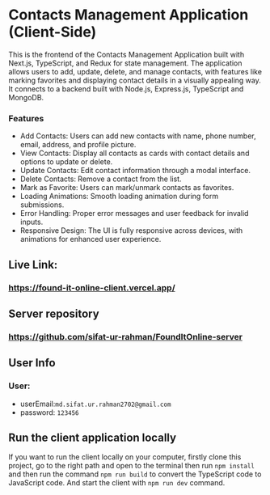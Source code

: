 # Contacts Management Application (Client-Side)

This is the frontend of the Contacts Management Application built with Next.js, TypeScript, and Redux for state management. The application allows users to add, update, delete, and manage contacts, with features like marking favorites and displaying contact details in a visually appealing way. It connects to a backend built with Node.js, Express.js, TypeScript and MongoDB.

### Features

- Add Contacts: Users can add new contacts with name, phone number, email, address, and profile picture.
- View Contacts: Display all contacts as cards with contact details and options to update or delete.
- Update Contacts: Edit contact information through a modal interface.
- Delete Contacts: Remove a contact from the list.
- Mark as Favorite: Users can mark/unmark contacts as favorites.
- Loading Animations: Smooth loading animation during form submissions.
- Error Handling: Proper error messages and user feedback for invalid inputs.
- Responsive Design: The UI is fully responsive across devices, with animations for enhanced user experience.

## Live Link:

### https://found-it-online-client.vercel.app/

## Server repository

### https://github.com/sifat-ur-rahman/FoundItOnline-server

## User Info

### User:

- userEmail:`md.sifat.ur.rahman2702@gmail.com`
- password: `123456`

## Run the client application locally

If you want to run the client locally on your computer, firstly clone this project, go to the right path and open to the terminal then run `npm install` and then run the command `npm run build` to convert the TypeScript code to JavaScript code. And start the client with `npm run dev` command.
